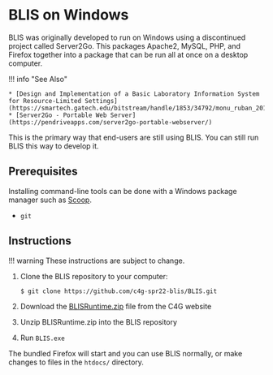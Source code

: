 # BLIS on Windows

BLIS was originally developed to run on Windows using a discontinued project called Server2Go. This packages Apache2, MySQL, PHP, and Firefox together into a package that can be run all at once on a desktop computer.

!!! info "See Also"

    * [Design and Implementation of a Basic Laboratory Information System for Resource-Limited Settings](https://smartech.gatech.edu/bitstream/handle/1853/34792/monu_ruban_201005_mast.pdf)
    * [Server2Go - Portable Web Server](https://pendriveapps.com/server2go-portable-webserver/)

This is the primary way that end-users are still using BLIS. You can still run BLIS this way to develop it.

## Prerequisites

Installing command-line tools can be done with a Windows package manager such as [Scoop](https://scoop.sh/).

* `git` 

## Instructions

!!! warning
    These instructions are subject to change.

1. Clone the BLIS repository to your computer:

    ```
    $ git clone https://github.com/c4g-spr22-blis/BLIS.git
    ```

1. Download the [BLISRuntime.zip](http://blis.cc.gatech.edu/files/BLISRuntime.zip) file from the C4G website
1. Unzip BLISRuntime.zip into the BLIS repository
1. Run `BLIS.exe`

The bundled Firefox will start and you can use BLIS normally, or make changes to files in the `htdocs/` directory.